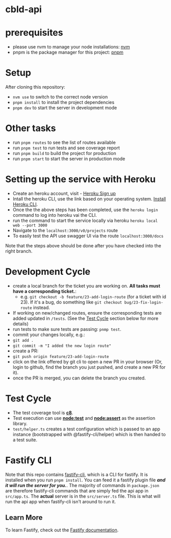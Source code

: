 # cbld-api

# prerequisites

- please use nvm to manage your node installations: [nvm](https://www.freecodecamp.org/news/node-version-manager-nvm-install-guide/)
- pnpm is the package manager for this project: [pnpm](https://pnpm.io/installation)

# Setup

After cloning this repository:

- `nvm use` to switch to the correct node version
- `pnpm install` to install the project dependencies
- `pnpm dev` to start the server in development mode

# Other tasks

- run `pnpm routes` to see the list of routes available
- run `pnpm test` to run tests and see coverage report
- run `pnpm build` to build the project for production
- run `pnpm start` to start the server in production mode

# Setting up the service with Heroku

- Create an heroku account, visit - [Heroku Sign up](https://signup.heroku.com/) 
- Intall the heroku CLI, use the link based on your operating system. [Install Heroku CLI](https://devcenter.heroku.com/articles/heroku-cli). 
- Once the the above steps has been completed, use the `heroku login` command to log into heroku vai the CLI.
-  run the command to start the service locally via heroku `heroku local web --port 3000`
-  Navigate to the `localhost:3000/v0/projects` route
- To easily test the API use swagger UI via the route `localhost:3000/docs`

Note that the steps above should be done after you have checked into the right branch. 
# Development Cycle

- create a local branch for the ticket you are working on. **All tasks must have a corresponding ticket.**:
  - e.g. `git checkout -b feature/23-add-login-route` (for a ticket with id 23). If it's a bug, do something like `git checkout bug/23-fix-login-route` instead.
- If working on new/changed routes, ensure the corresponding tests are added updated in `/tests`. (See the [Test Cycle](#test-cycle) section below for more details)
- run tests to make sure tests are passing: `pnmp test`.
- commit your changes locally, e.g.:
- `git add .`
- `git commit -m "I added the new login route"`
- create a PR:
- `git push origin feature/23-add-login-route`
- click on the link offered by git cli to open a new PR in your browser (Or, login to github, find the branch you just pushed, and create a new PR for it).
- once the PR is merged, you can delete the branch you created.

# Test Cycle

- The test coverage tool is **[c8](https://github.com/bcoe/c8)**.
- Test execution can use **[node:test](https://nodejs.org/api/test.html#test-runner)** and **[node:assert](https://nodejs.org/api/assert/assert)** as the assertion library.
- `test/helper.ts` creates a test configuration which is passed to an app instance (bootstrapped with @fastify-cli/helper) which is then handed to a test suite.

# Fastify CLI

Note that this repo contains [fastify-cli](https://github.com/fastify/fastify-cli), which is a CLI for fastify. It is installed when you run `pnpm install`.
You can feed it a fastify plugin file **_and it will run the server for you._**.
The majority of commands in `package.json` are therefore fastify-cli commands that are simply fed the api app in `src/app.ts`.
The **actual** server is in the `src/server.ts` file. This is what will run the api app when fastify-cli isn't around to run it.

## Learn More

To learn Fastify, check out the [Fastify documentation](https://fastify.dev/docs/latest/).
